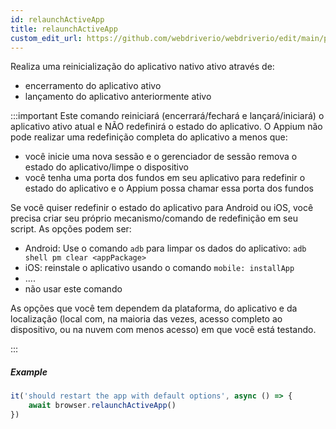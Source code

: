 ```yaml
---
id: relaunchActiveApp
title: relaunchActiveApp
custom_edit_url: https://github.com/webdriverio/webdriverio/edit/main/packages/webdriverio/src/commands/mobile/relaunchActiveApp.ts
---
```


Realiza uma reinicialização do aplicativo nativo ativo através de:

- encerramento do aplicativo ativo
- lançamento do aplicativo anteriormente ativo

:::important
Este comando reiniciará (encerrará/fechará e lançará/iniciará) o aplicativo ativo atual e NÃO redefinirá o estado do aplicativo. O Appium não pode realizar uma redefinição completa do 
aplicativo a menos que:

- você inicie uma nova sessão e o gerenciador de sessão remova o estado do aplicativo/limpe o dispositivo
- você tenha uma porta dos fundos em seu aplicativo para redefinir o estado do aplicativo e o Appium possa chamar essa porta dos fundos

Se você quiser redefinir o estado do aplicativo para Android ou iOS, você precisa criar seu próprio mecanismo/comando de redefinição em seu script. As opções podem ser:

- Android: Use o comando `adb` para limpar os dados do aplicativo: `adb shell pm clear <appPackage>`
- iOS: reinstale o aplicativo usando o comando `mobile: installApp`
- ....
- não usar este comando

As opções que você tem dependem da plataforma, do aplicativo e da localização (local com, na maioria das vezes, acesso completo ao dispositivo, ou na nuvem com menos acesso) em que você está testando.

:::

##### Example

```js title="restart.app.js"
it('should restart the app with default options', async () => {
    await browser.relaunchActiveApp()
})
```